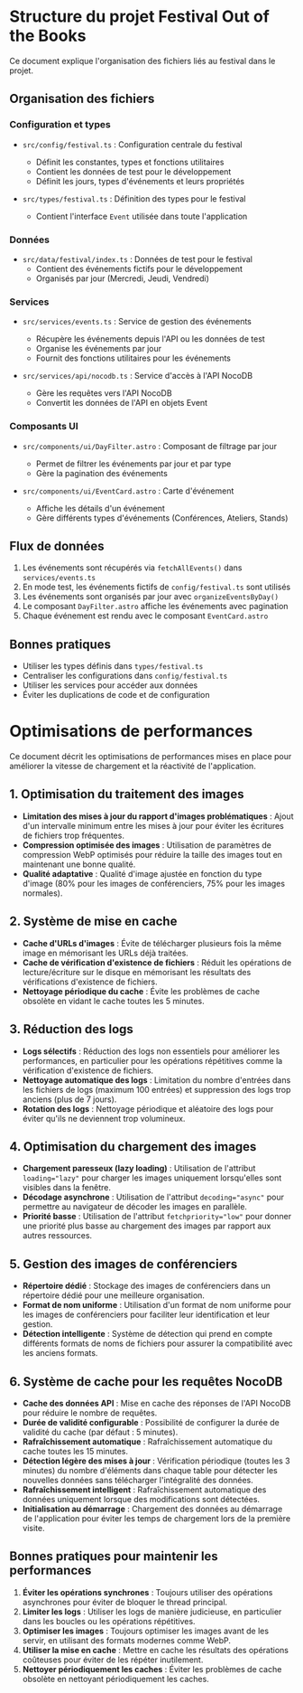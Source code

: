 # Structure du projet Festival Out of the Books

Ce document explique l'organisation des fichiers liés au festival dans le projet.

## Organisation des fichiers

### Configuration et types

- `src/config/festival.ts` : Configuration centrale du festival
  - Définit les constantes, types et fonctions utilitaires
  - Contient les données de test pour le développement
  - Définit les jours, types d'événements et leurs propriétés

- `src/types/festival.ts` : Définition des types pour le festival
  - Contient l'interface `Event` utilisée dans toute l'application

### Données

- `src/data/festival/index.ts` : Données de test pour le festival
  - Contient des événements fictifs pour le développement
  - Organisés par jour (Mercredi, Jeudi, Vendredi)

### Services

- `src/services/events.ts` : Service de gestion des événements
  - Récupère les événements depuis l'API ou les données de test
  - Organise les événements par jour
  - Fournit des fonctions utilitaires pour les événements

- `src/services/api/nocodb.ts` : Service d'accès à l'API NocoDB
  - Gère les requêtes vers l'API NocoDB
  - Convertit les données de l'API en objets Event

### Composants UI

- `src/components/ui/DayFilter.astro` : Composant de filtrage par jour
  - Permet de filtrer les événements par jour et par type
  - Gère la pagination des événements

- `src/components/ui/EventCard.astro` : Carte d'événement
  - Affiche les détails d'un événement
  - Gère différents types d'événements (Conférences, Ateliers, Stands)

## Flux de données

1. Les événements sont récupérés via `fetchAllEvents()` dans `services/events.ts`
2. En mode test, les événements fictifs de `config/festival.ts` sont utilisés
3. Les événements sont organisés par jour avec `organizeEventsByDay()`
4. Le composant `DayFilter.astro` affiche les événements avec pagination
5. Chaque événement est rendu avec le composant `EventCard.astro`

## Bonnes pratiques

- Utiliser les types définis dans `types/festival.ts`
- Centraliser les configurations dans `config/festival.ts`
- Utiliser les services pour accéder aux données
- Éviter les duplications de code et de configuration

# Optimisations de performances

Ce document décrit les optimisations de performances mises en place pour améliorer la vitesse de chargement et la réactivité de l'application.

## 1. Optimisation du traitement des images

- **Limitation des mises à jour du rapport d'images problématiques** : Ajout d'un intervalle minimum entre les mises à jour pour éviter les écritures de fichiers trop fréquentes.
- **Compression optimisée des images** : Utilisation de paramètres de compression WebP optimisés pour réduire la taille des images tout en maintenant une bonne qualité.
- **Qualité adaptative** : Qualité d'image ajustée en fonction du type d'image (80% pour les images de conférenciers, 75% pour les images normales).

## 2. Système de mise en cache

- **Cache d'URLs d'images** : Évite de télécharger plusieurs fois la même image en mémorisant les URLs déjà traitées.
- **Cache de vérification d'existence de fichiers** : Réduit les opérations de lecture/écriture sur le disque en mémorisant les résultats des vérifications d'existence de fichiers.
- **Nettoyage périodique du cache** : Évite les problèmes de cache obsolète en vidant le cache toutes les 5 minutes.

## 3. Réduction des logs

- **Logs sélectifs** : Réduction des logs non essentiels pour améliorer les performances, en particulier pour les opérations répétitives comme la vérification d'existence de fichiers.
- **Nettoyage automatique des logs** : Limitation du nombre d'entrées dans les fichiers de logs (maximum 100 entrées) et suppression des logs trop anciens (plus de 7 jours).
- **Rotation des logs** : Nettoyage périodique et aléatoire des logs pour éviter qu'ils ne deviennent trop volumineux.

## 4. Optimisation du chargement des images

- **Chargement paresseux (lazy loading)** : Utilisation de l'attribut `loading="lazy"` pour charger les images uniquement lorsqu'elles sont visibles dans la fenêtre.
- **Décodage asynchrone** : Utilisation de l'attribut `decoding="async"` pour permettre au navigateur de décoder les images en parallèle.
- **Priorité basse** : Utilisation de l'attribut `fetchpriority="low"` pour donner une priorité plus basse au chargement des images par rapport aux autres ressources.

## 5. Gestion des images de conférenciers

- **Répertoire dédié** : Stockage des images de conférenciers dans un répertoire dédié pour une meilleure organisation.
- **Format de nom uniforme** : Utilisation d'un format de nom uniforme pour les images de conférenciers pour faciliter leur identification et leur gestion.
- **Détection intelligente** : Système de détection qui prend en compte différents formats de noms de fichiers pour assurer la compatibilité avec les anciens formats.

## 6. Système de cache pour les requêtes NocoDB

- **Cache des données API** : Mise en cache des réponses de l'API NocoDB pour réduire le nombre de requêtes.
- **Durée de validité configurable** : Possibilité de configurer la durée de validité du cache (par défaut : 5 minutes).
- **Rafraîchissement automatique** : Rafraîchissement automatique du cache toutes les 15 minutes.
- **Détection légère des mises à jour** : Vérification périodique (toutes les 3 minutes) du nombre d'éléments dans chaque table pour détecter les nouvelles données sans télécharger l'intégralité des données.
- **Rafraîchissement intelligent** : Rafraîchissement automatique des données uniquement lorsque des modifications sont détectées.
- **Initialisation au démarrage** : Chargement des données au démarrage de l'application pour éviter les temps de chargement lors de la première visite.

## Bonnes pratiques pour maintenir les performances

1. **Éviter les opérations synchrones** : Toujours utiliser des opérations asynchrones pour éviter de bloquer le thread principal.
2. **Limiter les logs** : Utiliser les logs de manière judicieuse, en particulier dans les boucles ou les opérations répétitives.
3. **Optimiser les images** : Toujours optimiser les images avant de les servir, en utilisant des formats modernes comme WebP.
4. **Utiliser la mise en cache** : Mettre en cache les résultats des opérations coûteuses pour éviter de les répéter inutilement.
5. **Nettoyer périodiquement les caches** : Éviter les problèmes de cache obsolète en nettoyant périodiquement les caches. 